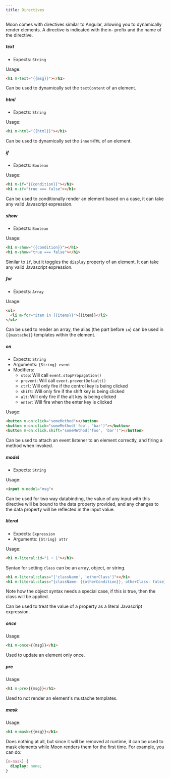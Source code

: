 ```yaml
---
title: Directives
---
```


Moon comes with directives similar to Angular, allowing you to dynamically render elements. A directive is indicated with the `m-` prefix and the name of the directive.

##### **text**

- Expects: `String`

Usage:
```html
<h1 m-text="{{msg}}"></h1>
```

Can be used to dynamically set the `textContent` of an element.

##### **html**

- Expects: `String`

Usage:
```html
<h1 m-html="{{html}}"></h1>
```

Can be used to dynamically set the `innerHTML` of an element.

##### **if**

- Expects: `Boolean`

Usage:
```html
<h1 m-if="{{condition}}"></h1>
<h1 m-if="true === false"></h1>
```

Can be used to conditionally render an element based on a case, it can take any valid Javascript expression.

##### **show**

- Expects: `Boolean`

Usage:
```html
<h1 m-show="{{condition}}"></h1>
<h1 m-show="true === false"></h1>
```

Similar to `if`, but it toggles the `display` property of an element. It can take any valid Javascript expression.

##### **for**

- Expects: `Array`

Usage:
```html
<ul>
  <li m-for="item in {{items}}">{{item}}</li>
</ul>
```

Can be used to render an array, the alias (the part before `in`) can be used in `{{mustache}}` templates within the element.

##### **on**

- Expects: `String`
- Arguments: `{String} event`
- Modifiers:
  - `stop`: Will call `event.stopPropagation()`
  - `prevent`: Will call `event.preventDefault()`
  - `ctrl`: Will only fire if the control key is being clicked
  - `shift`: Will only fire if the shift key is being clicked
  - `alt`: Will only fire if the alt key is being clicked
  - `enter`: Will fire when the enter key is clicked

Usage:
```html
<button m-on:click="someMethod"></button>
<button m-on:click="someMethod('foo', 'bar')"></button>
<button m-on:click.shift="someMethod('foo', 'bar')"></button>
```

Can be used to attach an event listener to an element correctly, and firing a method when invoked.

##### **model**

- Expects: `String`

Usage:
```html
<input m-model="msg">
```

Can be used for two way databinding, the value of any input with this directive will be bound to the data property provided, and any changes to the data property will be reflected in the input value.

##### **literal**

- Expects: `Expression`
- Arguments: `{String} attr`

Usage:
```html
<h1 m-literal:id="1 + 1"></h1>
```

Syntax for setting `class` can be an array, object, or string.

```html
<h1 m-literal:class="['className', 'otherClass']"></h1>
<h1 m-literal:class="{className: {{otherCondition}}, otherClass: false}"></h1>
```

Note how the object syntax needs a special case, if this is true, then the class will be applied.

Can be used to treat the value of a property as a literal Javascript expression.

##### **once**

Usage:
```html
<h1 m-once>{{msg}}</h1>
```

Used to update an element only once.

##### **pre**

Usage:
```html
<h1 m-pre>{{msg}}</h1>
```

Used to not render an element's mustache templates.

##### **mask**

Usage:
```html
<h1 m-mask>{{msg}}</h1>
```

Does nothing at all, but since it will be removed at runtime, it can be used to mask elements while Moon renders them for the first time. For example, you can do:

```css
[m-mask] {
  display: none;
}
```
